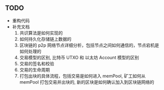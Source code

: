 ## TODO
- 重构代码
- 补充文档
  1. 共识算法是如何实现的
  2. 如何持久化存储链上数据的
  3. 区块链的 p2p 网络节点详细分析，包括节点之间如何通信的，节点宕机是如何处理的
  3. 交易模型的区别, 比特币 UTXO 和 以太坊 Account 模型的区别
  4. 交易的签名和校验
  4. 交易的生命周期
  5. 打包出块的具体流程，包括交易是如何进入 memPool, 矿工如何从 memPool 打包交易并出块的, 新的区块是如何确认加入到区块链网络的 